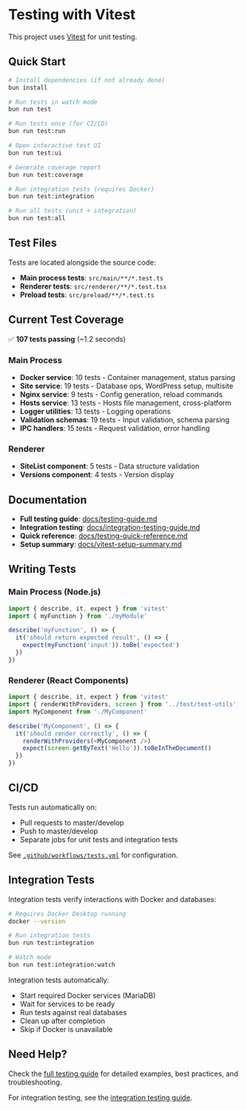 # Testing with Vitest

This project uses [Vitest](https://vitest.dev/) for unit testing.

## Quick Start

```bash
# Install dependencies (if not already done)
bun install

# Run tests in watch mode
bun run test

# Run tests once (for CI/CD)
bun run test:run

# Open interactive test UI
bun run test:ui

# Generate coverage report
bun run test:coverage

# Run integration tests (requires Docker)
bun run test:integration

# Run all tests (unit + integration)
bun run test:all
```

## Test Files

Tests are located alongside the source code:

- **Main process tests**: `src/main/**/*.test.ts`
- **Renderer tests**: `src/renderer/**/*.test.tsx`
- **Preload tests**: `src/preload/**/*.test.ts`

## Current Test Coverage

✅ **107 tests passing** (~1.2 seconds)

### Main Process

- **Docker service**: 10 tests - Container management, status parsing
- **Site service**: 19 tests - Database ops, WordPress setup, multisite
- **Nginx service**: 9 tests - Config generation, reload commands
- **Hosts service**: 13 tests - Hosts file management, cross-platform
- **Logger utilities**: 13 tests - Logging operations
- **Validation schemas**: 19 tests - Input validation, schema parsing
- **IPC handlers**: 15 tests - Request validation, error handling

### Renderer

- **SiteList component**: 5 tests - Data structure validation
- **Versions component**: 4 tests - Version display

## Documentation

- **Full testing guide**: [docs/testing-guide.md](./docs/testing-guide.md)
- **Integration testing**: [docs/integration-testing-guide.md](./docs/integration-testing-guide.md)
- **Quick reference**: [docs/testing-quick-reference.md](./docs/testing-quick-reference.md)
- **Setup summary**: [docs/vitest-setup-summary.md](./docs/vitest-setup-summary.md)

## Writing Tests

### Main Process (Node.js)

```typescript
import { describe, it, expect } from 'vitest'
import { myFunction } from './myModule'

describe('myFunction', () => {
  it('should return expected result', () => {
    expect(myFunction('input')).toBe('expected')
  })
})
```

### Renderer (React Components)

```typescript
import { describe, it, expect } from 'vitest'
import { renderWithProviders, screen } from '../test/test-utils'
import MyComponent from './MyComponent'

describe('MyComponent', () => {
  it('should render correctly', () => {
    renderWithProviders(<MyComponent />)
    expect(screen.getByText('Hello')).toBeInTheDocument()
  })
})
```

## CI/CD

Tests run automatically on:

- Pull requests to master/develop
- Push to master/develop
- Separate jobs for unit tests and integration tests

See [`.github/workflows/tests.yml`](./.github/workflows/tests.yml) for configuration.

## Integration Tests

Integration tests verify interactions with Docker and databases:

```bash
# Requires Docker Desktop running
docker --version

# Run integration tests
bun run test:integration

# Watch mode
bun run test:integration:watch
```

Integration tests automatically:

- Start required Docker services (MariaDB)
- Wait for services to be ready
- Run tests against real databases
- Clean up after completion
- Skip if Docker is unavailable

## Need Help?

Check the [full testing guide](./docs/testing-guide.md) for detailed examples, best practices, and troubleshooting.

For integration testing, see the [integration testing guide](./docs/integration-testing-guide.md).

